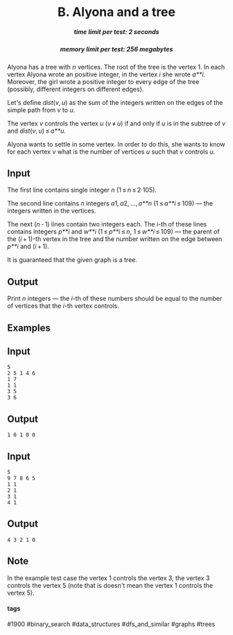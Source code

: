 <h1 style='text-align: center;'> B. Alyona and a tree</h1>

<h5 style='text-align: center;'>time limit per test: 2 seconds</h5>
<h5 style='text-align: center;'>memory limit per test: 256 megabytes</h5>

Alyona has a tree with *n* vertices. The root of the tree is the vertex 1. In each vertex Alyona wrote an positive integer, in the vertex *i* she wrote *a**i*. Moreover, the girl wrote a positive integer to every edge of the tree (possibly, different integers on different edges).

Let's define *dist*(*v*, *u*) as the sum of the integers written on the edges of the simple path from *v* to *u*.

The vertex *v* controls the vertex *u* (*v* ≠ *u*) if and only if *u* is in the subtree of *v* and *dist*(*v*, *u*) ≤ *a**u*.

Alyona wants to settle in some vertex. In order to do this, she wants to know for each vertex *v* what is the number of vertices *u* such that *v* controls *u*.

## Input

The first line contains single integer *n* (1 ≤ *n* ≤ 2·105).

The second line contains *n* integers *a*1, *a*2, ..., *a**n* (1 ≤ *a**i* ≤ 109) — the integers written in the vertices.

The next (*n* - 1) lines contain two integers each. The *i*-th of these lines contains integers *p**i* and *w**i* (1 ≤ *p**i* ≤ *n*, 1 ≤ *w**i* ≤ 109) — the parent of the (*i* + 1)-th vertex in the tree and the number written on the edge between *p**i* and (*i* + 1).

It is guaranteed that the given graph is a tree.

## Output

Print *n* integers — the *i*-th of these numbers should be equal to the number of vertices that the *i*-th vertex controls.

## Examples

## Input


```
5  
2 5 1 4 6  
1 7  
1 1  
3 5  
3 6  

```
## Output


```
1 0 1 0 0  

```
## Input


```
5  
9 7 8 6 5  
1 1  
2 1  
3 1  
4 1  

```
## Output


```
4 3 2 1 0  

```
## Note

In the example test case the vertex 1 controls the vertex 3, the vertex 3 controls the vertex 5 (note that is doesn't mean the vertex 1 controls the vertex 5).



#### tags 

#1900 #binary_search #data_structures #dfs_and_similar #graphs #trees 
